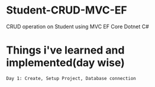 # Student-CRUD-MVC-EF

CRUD operation on Student using MVC EF Core Dotnet C#

# Things i've learned and implemented(day wise)

    Day 1: Create, Setup Project, Database connection
